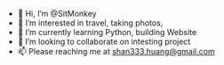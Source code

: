 - 👋 Hi, I’m @SitMonkey
- 👀 I’m interested in travel, taking photos, 
- 🌱 I’m currently learning Python, building Website
- 💞️ I’m looking to collaborate on intesting project
- 📫 Please reaching me at shan333.huang@gmail.com


